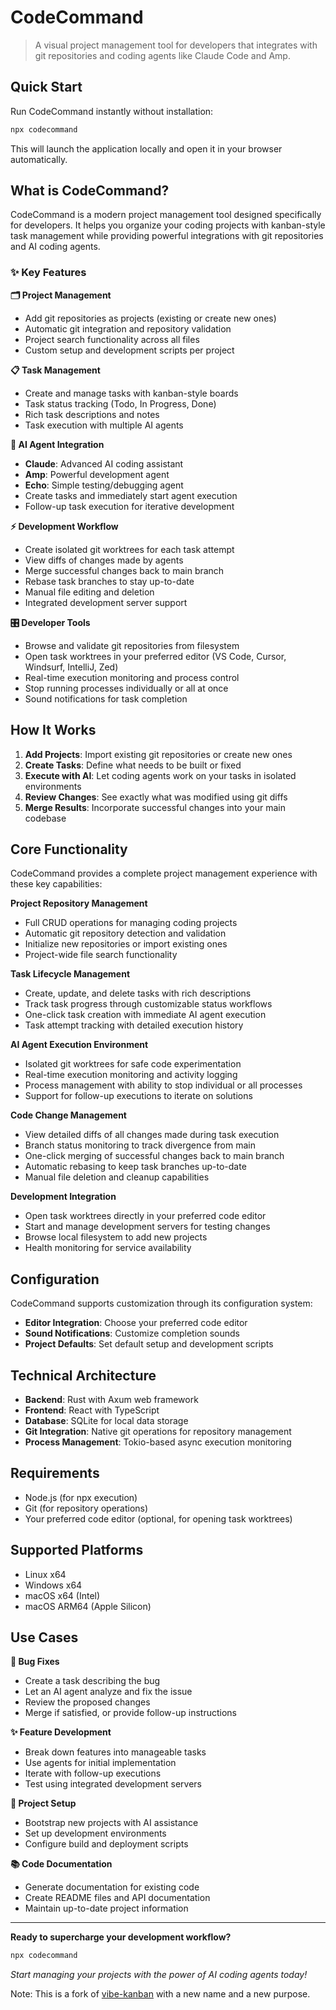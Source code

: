 # CodeCommand

> A visual project management tool for developers that integrates with git repositories and coding agents like Claude Code and Amp.

## Quick Start

Run CodeCommand instantly without installation:

```bash
npx codecommand
```

This will launch the application locally and open it in your browser automatically.

## What is CodeCommand?

CodeCommand is a modern project management tool designed specifically for developers. It helps you organize your coding projects with kanban-style task management while providing powerful integrations with git repositories and AI coding agents.

### ✨ Key Features

**🗂️ Project Management**
- Add git repositories as projects (existing or create new ones)
- Automatic git integration and repository validation
- Project search functionality across all files
- Custom setup and development scripts per project

**📋 Task Management**
- Create and manage tasks with kanban-style boards
- Task status tracking (Todo, In Progress, Done)
- Rich task descriptions and notes
- Task execution with multiple AI agents

**🤖 AI Agent Integration**
- **Claude**: Advanced AI coding assistant
- **Amp**: Powerful development agent
- **Echo**: Simple testing/debugging agent
- Create tasks and immediately start agent execution
- Follow-up task execution for iterative development

**⚡ Development Workflow**
- Create isolated git worktrees for each task attempt
- View diffs of changes made by agents
- Merge successful changes back to main branch
- Rebase task branches to stay up-to-date
- Manual file editing and deletion
- Integrated development server support

**🎛️ Developer Tools**
- Browse and validate git repositories from filesystem
- Open task worktrees in your preferred editor (VS Code, Cursor, Windsurf, IntelliJ, Zed)
- Real-time execution monitoring and process control
- Stop running processes individually or all at once
- Sound notifications for task completion

## How It Works

1. **Add Projects**: Import existing git repositories or create new ones
2. **Create Tasks**: Define what needs to be built or fixed
3. **Execute with AI**: Let coding agents work on your tasks in isolated environments
4. **Review Changes**: See exactly what was modified using git diffs
5. **Merge Results**: Incorporate successful changes into your main codebase

## Core Functionality

CodeCommand provides a complete project management experience with these key capabilities:

**Project Repository Management**
- Full CRUD operations for managing coding projects
- Automatic git repository detection and validation  
- Initialize new repositories or import existing ones
- Project-wide file search functionality

**Task Lifecycle Management**
- Create, update, and delete tasks with rich descriptions
- Track task progress through customizable status workflows
- One-click task creation with immediate AI agent execution
- Task attempt tracking with detailed execution history

**AI Agent Execution Environment**
- Isolated git worktrees for safe code experimentation
- Real-time execution monitoring and activity logging
- Process management with ability to stop individual or all processes
- Support for follow-up executions to iterate on solutions

**Code Change Management**
- View detailed diffs of all changes made during task execution
- Branch status monitoring to track divergence from main
- One-click merging of successful changes back to main branch
- Automatic rebasing to keep task branches up-to-date
- Manual file deletion and cleanup capabilities

**Development Integration**
- Open task worktrees directly in your preferred code editor
- Start and manage development servers for testing changes
- Browse local filesystem to add new projects
- Health monitoring for service availability

## Configuration

CodeCommand supports customization through its configuration system:

- **Editor Integration**: Choose your preferred code editor
- **Sound Notifications**: Customize completion sounds
- **Project Defaults**: Set default setup and development scripts

## Technical Architecture

- **Backend**: Rust with Axum web framework
- **Frontend**: React with TypeScript
- **Database**: SQLite for local data storage
- **Git Integration**: Native git operations for repository management
- **Process Management**: Tokio-based async execution monitoring

## Requirements

- Node.js (for npx execution)
- Git (for repository operations)
- Your preferred code editor (optional, for opening task worktrees)

## Supported Platforms

- Linux x64
- Windows x64
- macOS x64 (Intel)
- macOS ARM64 (Apple Silicon)

## Use Cases

**🔧 Bug Fixes**
- Create a task describing the bug
- Let an AI agent analyze and fix the issue
- Review the proposed changes
- Merge if satisfied, or provide follow-up instructions

**✨ Feature Development**
- Break down features into manageable tasks
- Use agents for initial implementation
- Iterate with follow-up executions
- Test using integrated development servers

**🚀 Project Setup**
- Bootstrap new projects with AI assistance
- Set up development environments
- Configure build and deployment scripts

**📚 Code Documentation**
- Generate documentation for existing code
- Create README files and API documentation
- Maintain up-to-date project information

---

**Ready to supercharge your development workflow?**

```bash
npx codecommand
```

*Start managing your projects with the power of AI coding agents today!*


Note: This is a fork of [vibe-kanban](https://github.com/bloop-ai/vibe-kanban) with a new name and a new purpose.